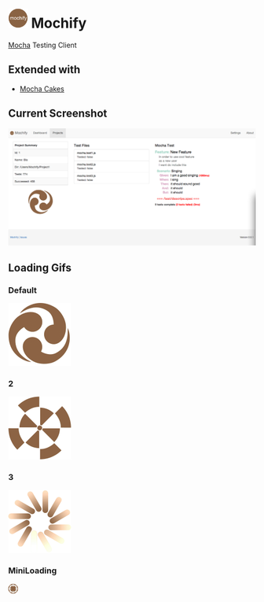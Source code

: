 <img src="https://raw.githubusercontent.com/Ninevillage/Mochify/master/app/assets/img/logo.png" height="40" alt="Mochify Logo"/> Mochify
=====
[Mocha](https://github.com/visionmedia/mocha) Testing Client

## Extended with
* [Mocha Cakes](https://github.com/quangv/mocha-cakes)

## Current Screenshot
![Screenshot](https://raw.githubusercontent.com/Ninevillage/Mochify/master/screenshot2.png)

## Loading Gifs
### Default
![Loading 1](https://raw.githubusercontent.com/Ninevillage/Mochify/master/app/assets/img/loading.gif)

### 2
![Loading 1](https://raw.githubusercontent.com/Ninevillage/Mochify/master/app/assets/img/loading2.gif)

### 3
![Loading 1](https://raw.githubusercontent.com/Ninevillage/Mochify/master/app/assets/img/loading3.gif)

### MiniLoading
![Loading 1](https://raw.githubusercontent.com/Ninevillage/Mochify/master/app/assets/img/miniloading.gif)
